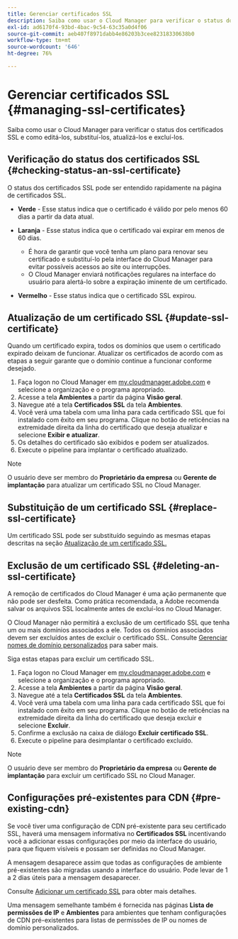 ```yaml
---
title: Gerenciar certificados SSL
description: Saiba como usar o Cloud Manager para verificar o status dos certificados SSL e como editá-los, substituí-los, atualizá-los e excluí-los.
exl-id: ad6170f4-93bd-4bac-9c54-63c35a0d4f06
source-git-commit: aeb407f8971dabb4e86203b3cee82318330638b0
workflow-type: tm+mt
source-wordcount: '646'
ht-degree: 76%

---
```



# Gerenciar certificados SSL {#managing-ssl-certificates}

Saiba como usar o Cloud Manager para verificar o status dos certificados SSL e como editá-los, substituí-los, atualizá-los e excluí-los.

## Verificação do status dos certificados SSL {#checking-status-an-ssl-certificate}

O status dos certificados SSL pode ser entendido rapidamente na página de certificados SSL.

* **Verde** - Esse status indica que o certificado é válido por pelo menos 60 dias a partir da data atual.

* **Laranja** - Esse status indica que o certificado vai expirar em menos de 60 dias.
   * É hora de garantir que você tenha um plano para renovar seu certificado e substituí-lo pela interface do Cloud Manager para evitar possíveis acessos ao site ou interrupções.
   * O Cloud Manager enviará notificações regulares na interface do usuário para alertá-lo sobre a expiração iminente de um certificado.

* **Vermelho** - Esse status indica que o certificado SSL expirou.

## Atualização de um certificado SSL {#update-ssl-certificate}

Quando um certificado expira, todos os domínios que usem o certificado expirado deixam de funcionar. Atualizar os certificados de acordo com as etapas a seguir garante que o domínio continue a funcionar conforme desejado.

1. Faça logon no Cloud Manager em [my.cloudmanager.adobe.com](https://my.cloudmanager.adobe.com/) e selecione a organização e o programa apropriado.
1. Acesse a tela **Ambientes** a partir da página **Visão geral**.
1. Navegue até a tela **Certificados SSL** da tela **Ambientes**.
1. Você verá uma tabela com uma linha para cada certificado SSL que foi instalado com êxito em seu programa. Clique no botão de reticências na extremidade direita da linha do certificado que deseja atualizar e selecione **Exibir e atualizar**.
1. Os detalhes do certificado são exibidos e podem ser atualizados.
1. Execute o pipeline para implantar o certificado atualizado.

>[!NOTE]
>
>O usuário deve ser membro do **Proprietário da empresa** ou **Gerente de implantação** para atualizar um certificado SSL no Cloud Manager.

## Substituição de um certificado SSL {#replace-ssl-certificate}

Um certificado SSL pode ser substituído seguindo as mesmas etapas descritas na seção [Atualização de um certificado SSL.](#update-ssl-certificate)

## Exclusão de um certificado SSL {#deleting-an-ssl-certificate}

A remoção de certificados do Cloud Manager é uma ação permanente que não pode ser desfeita. Como prática recomendada, a Adobe recomenda salvar os arquivos SSL localmente antes de excluí-los no Cloud Manager.

O Cloud Manager não permitirá a exclusão de um certificado SSL que tenha um ou mais domínios associados a ele. Todos os domínios associados devem ser excluídos antes de excluir o certificado SSL. Consulte [Gerenciar nomes de domínio personalizados](/help/implementing/cloud-manager/custom-domain-names/managing-custom-domain-names.md) para saber mais.

Siga estas etapas para excluir um certificado SSL.

1. Faça logon no Cloud Manager em [my.cloudmanager.adobe.com](https://my.cloudmanager.adobe.com/) e selecione a organização e o programa apropriado.
1. Acesse a tela **Ambientes** a partir da página **Visão geral**.
1. Navegue até a tela **Certificados SSL** da tela **Ambientes**.
1. Você verá uma tabela com uma linha para cada certificado SSL que foi instalado com êxito em seu programa. Clique no botão de reticências na extremidade direita da linha do certificado que deseja excluir e selecione **Excluir**.
1. Confirme a exclusão na caixa de diálogo **Excluir certificado SSL**.
1. Execute o pipeline para desimplantar o certificado excluído.

>[!NOTE]
>
>O usuário deve ser membro do **Proprietário da empresa** ou **Gerente de implantação** para excluir um certificado SSL no Cloud Manager.

## Configurações pré-existentes para CDN {#pre-existing-cdn}

Se você tiver uma configuração de CDN pré-existente para seu certificado SSL, haverá uma mensagem informativa no **Certificados SSL** incentivando você a adicionar essas configurações por meio da interface do usuário, para que fiquem visíveis e possam ser definidas no Cloud Manager.

A mensagem desaparece assim que todas as configurações de ambiente pré-existentes são migradas usando a interface do usuário. Pode levar de 1 a 2 dias úteis para a mensagem desaparecer.

Consulte [Adicionar um certificado SSL](/help/implementing/cloud-manager/managing-ssl-certifications/add-ssl-certificate.md) para obter mais detalhes.

Uma mensagem semelhante também é fornecida nas páginas **Lista de permissões de IP** e **Ambientes** para ambientes que tenham configurações de CDN pré-existentes para listas de permissões de IP ou nomes de domínio personalizados.
